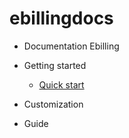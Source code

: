 # ebillingdocs

- Documentation Ebilling

- Getting started

  - [Quick start](docs/quickstart.md)

- Customization

- Guide
